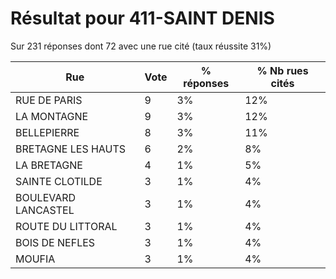 # Résultat pour 411-SAINT DENIS

Sur 231 réponses dont 72 avec une rue cité (taux réussite 31%)

| Rue | Vote | % réponses | % Nb rues cités|
|-----|------|------------|----------------|
| RUE DE PARIS | 9 | 3% | 12%|
| LA MONTAGNE | 9 | 3% | 12%|
| BELLEPIERRE | 8 | 3% | 11%|
| BRETAGNE LES HAUTS | 6 | 2% | 8%|
| LA BRETAGNE | 4 | 1% | 5%|
| SAINTE CLOTILDE | 3 | 1% | 4%|
| BOULEVARD LANCASTEL | 3 | 1% | 4%|
| ROUTE DU LITTORAL | 3 | 1% | 4%|
| BOIS DE NEFLES | 3 | 1% | 4%|
| MOUFIA | 3 | 1% | 4%|
